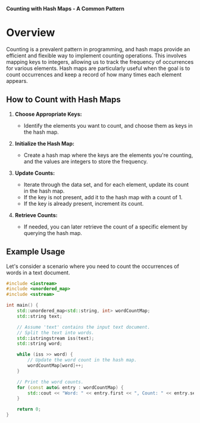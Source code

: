 **Counting with Hash Maps - A Common Pattern**

# Overview

Counting is a prevalent pattern in programming, and hash maps provide an efficient and flexible way to implement counting operations. This involves mapping keys to integers, allowing us to track the frequency of occurrences for various elements. Hash maps are particularly useful when the goal is to count occurrences and keep a record of how many times each element appears.

## How to Count with Hash Maps

1. **Choose Appropriate Keys:**
   - Identify the elements you want to count, and choose them as keys in the hash map.

2. **Initialize the Hash Map:**
   - Create a hash map where the keys are the elements you're counting, and the values are integers to store the frequency.

3. **Update Counts:**
   - Iterate through the data set, and for each element, update its count in the hash map.
   - If the key is not present, add it to the hash map with a count of 1.
   - If the key is already present, increment its count.

4. **Retrieve Counts:**
   - If needed, you can later retrieve the count of a specific element by querying the hash map.

## Example Usage

Let's consider a scenario where you need to count the occurrences of words in a text document.

```cpp
#include <iostream>
#include <unordered_map>
#include <sstream>

int main() {
    std::unordered_map<std::string, int> wordCountMap;
    std::string text;

    // Assume 'text' contains the input text document.
    // Split the text into words.
    std::istringstream iss(text);
    std::string word;

    while (iss >> word) {
        // Update the word count in the hash map.
        wordCountMap[word]++;
    }

    // Print the word counts.
    for (const auto& entry : wordCountMap) {
        std::cout << "Word: " << entry.first << ", Count: " << entry.second << std::endl;
    }

    return 0;
}
